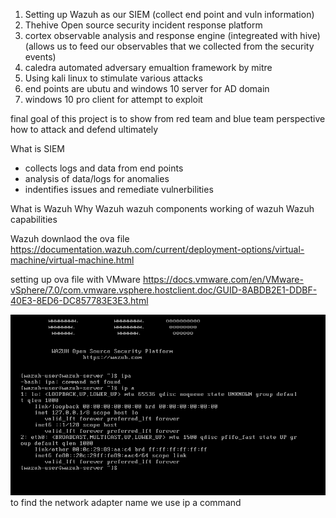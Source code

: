 1. Setting up Wazuh as our SIEM (collect end point and vuln information)
2. Thehive Open source security incident response platform
3. cortex observable analysis and response engine (integreated with hive) (allows us to feed our observables that we collected from the security events)
4. caledra automated adversary emualtion framework by mitre
5. Using kali linux to stimulate various attacks
6. end points are ubutu and windows 10 server for AD domain 
7. windows 10 pro client for attempt to exploit 

final goal of this project is to show from red team and blue team perspective how to attack and defend ultimately

What is SIEM
- collects logs and data from end points
- analysis of data/logs for anomalies
- indentifies issues and remediate vulnerbilities

What is Wazuh
Why Wazuh
wazuh components
working of wazuh
Wazuh capabilities


Wazuh downlaod the ova file
https://documentation.wazuh.com/current/deployment-options/virtual-machine/virtual-machine.html

setting up ova file with VMware
https://docs.vmware.com/en/VMware-vSphere/7.0/com.vmware.vsphere.hostclient.doc/GUID-8ABDB2E1-DDBF-40E3-8ED6-DC857783E3E3.html

![](../attachments/Pasted%20image%2020240718104124.png)
to find the network adapter name we use ip a command

